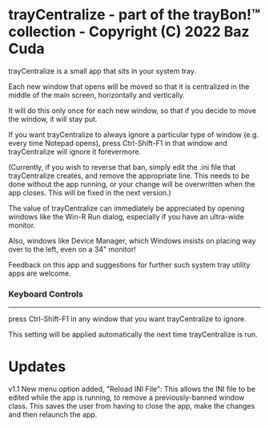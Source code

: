 trayCentralize - part of the trayBon!™ collection - Copyright (C) 2022 Baz Cuda
=====================

trayCentralize is a small app that sits in your system tray.

Each new window that opens will be moved so that it is centralized in the middle of the main screen, horizontally and vertically.

It will do this only once for each new window, so that if you decide to move the window, it will stay put.

If you want trayCentralize to always ignore a particular type of window (e.g. every time Notepad opens), press Ctrl-Shift-F1 in that window and trayCentralize will ignore it forevermore.

(Currently, if you wish to reverse that ban, simply edit the .ini file that trayCentralize creates, and remove the appropriate line.
This needs to be done without the app running, or your change will be overwritten when the app closes. This will be fixed in the next version.)

The value of trayCentralize can immediately be appreciated by opening windows like the Win-R Run dialog, especially if you have an ultra-wide monitor.

Also, windows like Device Manager, which Windows insists on placing way over to the left, even on a 34" monitor!

Feedback on this app and suggestions for further such system tray utility apps are welcome.

### Keyboard Controls
---------------------

press Ctrl-Shift-F1 in any window that you want trayCentralize to ignore.

This setting will be applied automatically the next time trayCentralize is run.

Updates
=======

v1.1 New menu option added, "Reload INI File": This allows the INI file to be edited while the app is running, to remove a previously-banned window class.
                                               This saves the user from having to close the app, make the changes and then relaunch the app.
